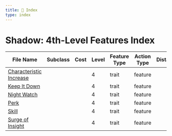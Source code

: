 ```yaml
---
title: 📑 Index
type: index
---
```


# Shadow: 4th-Level Features Index

| File Name                                               | Subclass | Cost | Level | Feature Type | Action Type | Distance | Target |
| ------------------------------------------------------- | -------- | ---- | ----- | ------------ | ----------- | -------- | ------ |
| [Characteristic Increase](../Characteristic%20Increase) |          |      | 4     | trait        | feature     |          |        |
| [Keep It Down](../Keep%20It%20Down)                     |          |      | 4     | trait        | feature     |          |        |
| [Night Watch](../Night%20Watch)                         |          |      | 4     | trait        | feature     |          |        |
| [Perk](../Perk)                                         |          |      | 4     | trait        | feature     |          |        |
| [Skill](../Skill)                                       |          |      | 4     | trait        | feature     |          |        |
| [Surge of Insight](../Surge%20of%20Insight)             |          |      | 4     | trait        | feature     |          |        |

